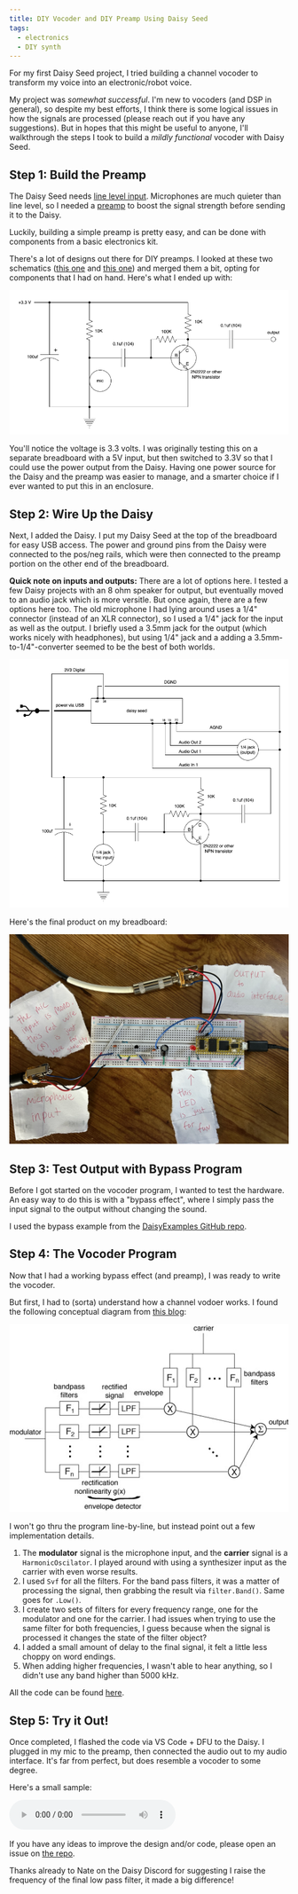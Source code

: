 ```yaml
---
title: DIY Vocoder and DIY Preamp Using Daisy Seed
tags:
  - electronics
  - DIY synth
---
```


For my first Daisy Seed project, I tried building a channel vocoder to transform my voice into an electronic/robot voice.

My project was *somewhat successful*. I'm new to vocoders (and DSP in general), so despite my best efforts, I think there is some logical issues in how the signals are processed (please reach out if you have any suggestions). But in hopes that this might be useful to anyone, I'll walkthrough the steps I took to build a *mildly functional* vocoder with Daisy Seed.

## Step 1: Build the Preamp

The Daisy Seed needs [line level input](https://en.wikipedia.org/wiki/Line_level). Microphones are much quieter than line level, so I needed a [preamp](https://en.wikipedia.org/wiki/Preamplifier) to boost the signal strength before sending it to the Daisy.

Luckily, building a simple preamp is pretty easy, and can be done with components from a basic electronics kit.

There's a lot of designs out there for DIY preamps. I looked at these two schematics ([this one](https://www.youtube.com/watch?v=F21lvgMFglw) and [this one](https://hackaweek.com/hacks/the-single-npn-transistor-audio-preamp/)) and merged them a bit, opting for components that I had on hand. Here's what I ended up with:

![preamp_diagram](/assets/images/preamp_diagram.png)

You'll notice the voltage is 3.3 volts. I was originally testing this on a separate breadboard with a 5V input, but then switched to 3.3V so that I could use the power output from the Daisy. Having one power source for the Daisy and the preamp was easier to manage, and a smarter choice if I ever wanted to put this in an enclosure.

## Step 2: Wire Up the Daisy

Next, I added the Daisy. I put my Daisy Seed at the top of the breadboard for easy USB access. The power and ground pins from the Daisy were connected to the pos/neg rails, which were then connected to the preamp portion on the other end of the breadboard. 

**Quick note on inputs and outputs:** There are a lot of options here. I tested a few Daisy projects with an 8 ohm speaker for output, but eventually moved to an audio jack which is more versitle. But once again, there are a few options here too. The old microphone I had lying around uses a 1/4" connector (instead of an XLR connector), so I used a 1/4" jack for the input as well as the output. I briefly used a 3.5mm jack for the output (which works nicely with headphones), but using 1/4" jack and a adding a 3.5mm-to-1/4"-converter seemed to be the best of both worlds.

![vocoder_diagram](/assets/images/vocoder_diagram.png)

Here's the final product on my breadboard:

![vocoder_breadboard](/assets/images/vocoder_breadboard.jpeg)

## Step 3: Test Output with Bypass Program

Before I got started on the vocoder program, I wanted to test the hardware. An easy way to do this is with a "bypass effect", where I simply pass the input signal to the output without changing the sound. 

I used the bypass example from the [DaisyExamples GitHub repo](https://github.com/electro-smith/DaisyExamples/blob/master/seed/bypass/bypass.cpp).

## Step 4: The Vocoder Program

Now that I had a working bypass effect (and preamp), I was ready to write the vocoder.

But first, I had to (sorta) understand how a channel vodoer works. I found the following conceptual diagram from [this blog](https://sethares.engr.wisc.edu/vocoders/channelvocoder.html):

![vocoder_conceptual](/assets/images/channel_vocoder.jpeg)

I won't go thru the program line-by-line, but instead point out a few implementation details. 

1. The **modulator** signal is the microphone input, and the **carrier** signal is a `HarmonicOscilator`. I played around with using a synthesizer input as the carrier with even worse results.
1. I used `Svf` for all the filters. For the band pass filters, it was a matter of processing the signal, then grabbing the result via `filter.Band()`. Same goes for `.Low()`.
1. I create two sets of filters for every frequency range, one for the modulator and one for the carrier. I had issues when trying to use the same filter for both frequencies, I guess because when the signal is processed it changes the state of the filter object?
1. I added a small amount of delay to the final signal, it felt a little less choppy on word endings.
1. When adding higher frequencies, I wasn't able to hear anything, so I didn't use any band higher than 5000 kHz.

All the code can be found [here](https://github.com/dbusteed/vocodr/blob/master/vocodr.cpp).

## Step 5: Try it Out!

Once completed, I flashed the code via VS Code + DFU to the Daisy. I plugged in my mic to the preamp, then connected the audio out to my audio interface. It's far from perfect, but does resemble a vocoder to some degree.

Here's a small sample:

<audio controls>
  <source src="/assets/audio/vocodr_sample2.wav" type="audio/mpeg">
  Your browser does not support the audio element.
</audio>

If you have any ideas to improve the design and/or code, please open an issue on [the repo](https://github.com/dbusteed/vocodr).

Thanks already to Nate on the Daisy Discord for suggesting I raise the frequency of the final low pass filter, it made a big difference!

